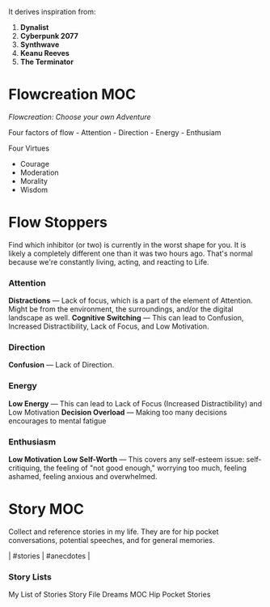 It derives inspiration from:
1. **Dynalist**
2. **Cyberpunk 2077**
3. **Synthwave**
4. **Keanu Reeves**
5. **The Terminator**

# Flowcreation MOC
*Flowcreation: Choose your own Adventure*

Four factors of flow
	- Attention
	- Direction
	- Energy
	- Enthusiam

Four Virtues
 - Courage
 - Moderation
 - Morality
 - Wisdom

# Flow Stoppers
Find which inhibitor (or two) is currently in the worst shape for you. It is likely a completely different one than it was two hours ago. That's normal because we're constantly living, acting, and reacting to Life.

### Attention
**Distractions** — Lack of focus, which is a part of the element of Attention. Might be from the environment, the surroundings, and/or the digital landscape as well.
**Cognitive Switching** — This can lead to Confusion, Increased Distractibility, Lack of Focus, and Low Motivation. 

### Direction
**Confusion** — Lack of Direction.

### Energy
**Low Energy** — This can lead to Lack of Focus (Increased Distractibility) and Low Motivation
**Decision Overload** — Making too many decisions encourages to mental fatigue

### Enthusiasm
**Low Motivation**
**Low Self-Worth** — This covers any self-esteem issue: self-critiquing, the feeling of "not good enough," worrying too much, feeling ashamed, feeling anxious and overwhelmed.

# Story MOC
Collect and reference stories in my life. They are for hip pocket conversations, potential speeches, and for general memories.

| #stories | #anecdotes |

### Story Lists
My List of Stories
Story File
Dreams MOC
Hip Pocket Stories 


